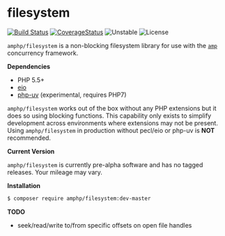 # filesystem

[![Build Status](https://img.shields.io/travis/amphp/filesystem/master.svg?style=flat-square)](https://travis-ci.org/amphp/filesystem)
[![CoverageStatus](https://img.shields.io/coveralls/amphp/filesystem/master.svg?style=flat-square)](https://coveralls.io/github/amphp/filesystem?branch=master)
![Unstable](https://img.shields.io/badge/api-unstable-orange.svg?style=flat-square)
![License](https://img.shields.io/badge/license-MIT-blue.svg?style=flat-square)


`amphp/filesystem` is a non-blocking filesystem library for use with the [`amp`](https://github.com/amphp/amp)
concurrency framework.

**Dependencies**

- PHP 5.5+
- [eio](https://pecl.php.net/package/eio)
- [php-uv](https://github.com/bwoebi/php-uv) (experimental, requires PHP7)

`amphp/filesystem` works out of the box without any PHP extensions but it does so using
blocking functions. This capability only exists to simplify development across
environments where extensions may not be present. Using `amphp/filesystem` in production
without pecl/eio or php-uv is **NOT** recommended.

**Current Version**

`amphp/filesystem` is currently pre-alpha software and has no tagged releases. Your mileage may vary.

**Installation**

```bash
$ composer require amphp/filesystem:dev-master
```

**TODO**

- seek/read/write to/from specific offsets on open file handles